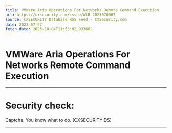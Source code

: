 ```yaml
---
title: VMWare Aria Operations For Networks Remote Command Execution
url: https://cxsecurity.com/issue/WLB-2023070067
source: CXSECURITY Database RSS Feed - CXSecurity.com
date: 2023-07-27
fetch_date: 2025-10-04T11:53:02.933682
---
```


# VMWare Aria Operations For Networks Remote Command Execution

---

# Security check:

Captcha. You know what to do. (CXSECURITYIDS)

---